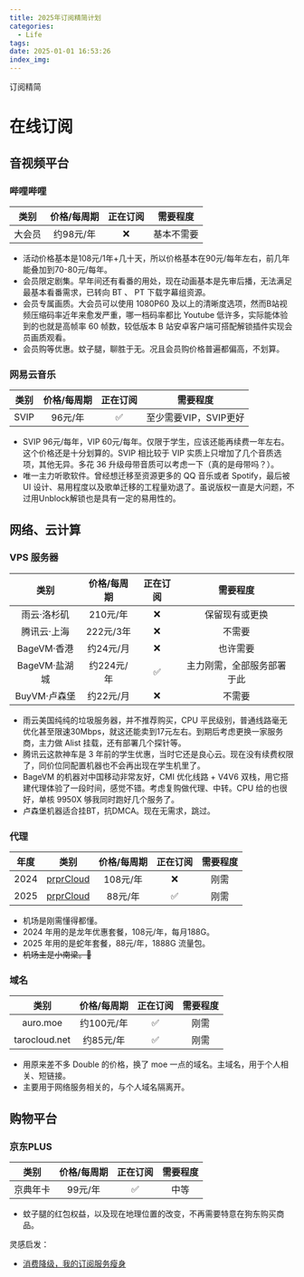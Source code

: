 ```yaml
---
title: 2025年订阅精简计划
categories:
  - Life
tags:
date: 2025-01-01 16:53:26
index_img:
---
```


订阅精简

<!-- MORE -->

# 在线订阅

## 音视频平台

### 哔哩哔哩

| 类别 | 价格/每周期 | 正在订阅 | 需要程度 |
| :-: | :-: | :-: | :-: |
| 大会员 | 约98元/年 | ❌ | 基本不需要 |

- 活动价格基本是108元/1年+几十天，所以价格基本在90元/每年左右，前几年能叠加到70-80元/每年。
- 会员限定剧集。早年间还有看番的用处，现在动画基本是先审后播，无法满足最基本看番需求，已转向 BT 、 PT 下载字幕组资源。
- 会员专属画质。大会员可以使用 1080P60 及以上的清晰度选项，然而B站视频压缩码率近年来愈发严重，哪一档码率都比 Youtube 低许多，实际能体验到的也就是高帧率 60 帧数，较低版本 B 站安卓客户端可搭配解锁插件实现会员画质观看。
- 会员购等优惠。蚊子腿，聊胜于无。况且会员购价格普遍都偏高，不划算。

### 网易云音乐

| 类别 | 价格/每周期 | 正在订阅 | 需要程度 |
| :-: | :-: | :-: | :-: |
| SVIP | 96元/年 | ✅ | 至少需要VIP，SVIP更好 |

- SVIP 96元/每年，VIP 60元/每年。仅限于学生，应该还能再续费一年左右。这个价格还是十分划算的。SVIP 相比较于 VIP 实质上只增加了几个音质选项，其他无异。多花 36 升级母带音质可以考虑一下（真的是母带吗？）。
- 唯一主力听歌软件。曾经想迁移至资源更多的 QQ 音乐或者 Spotify，最后被 UI 设计、易用程度以及歌单迁移的工程量劝退了。虽说版权一直是大问题，不过用Unblock解锁也是具有一定的易用性的。

## 网络、云计算

### VPS 服务器

| 类别 | 价格/每周期 | 正在订阅 | 需要程度 |
| :-: | :-: | :-: | :-: |
| 雨云·洛杉矶 | 210元/年 | ❌ | 保留现有或更换 |
| 腾讯云·上海 | 222元/3年 | ❌ | 不需要 |
| BageVM·香港 | 约24元/月 | ❌ | 也许需要 |
| BageVM·盐湖城| 约224元/年 | ✅ | 主力刚需，全部服务部署于此 |
| BuyVM·卢森堡 | 约22元/月 | ❌ | 不需要 |

- 雨云美国纯纯的垃圾服务器，并不推荐购买，CPU 平民级别，普通线路毫无优化甚至限速30Mbps，就这还能卖到17元左右。到期后考虑更换一家服务商，主力做 Alist 挂载，还有部署几个探针等。
- 腾讯云这款神车是 3 年前的学生优惠，当时它还是良心云。现在没有续费权限了，同价位同配置机器也不会再出现在学生机里了。
- BageVM 的机器对中国移动非常友好，CMI 优化线路 + V4V6 双栈，用它搭建代理体验了一段时间，感觉不错。考虑复购做代理、中转。CPU 给的也很好，单核 9950X 够我同时跑好几个服务了。
- 卢森堡机器适合挂BT，抗DMCA。现在无需求，跳过。

### 代理

| 年度 | 类别 | 价格/每周期 | 正在订阅 | 需要程度 |
| :-: | :-: | :-: | :-: | :-: |
| 2024 | [prprCloud](https://prpr.96110.cn.com/aff.php?aff=2227) | 108元/年 | ❌ | 刚需 |
| 2025 | [prprCloud](https://prpr.96110.cn.com/aff.php?aff=2227) | 88元/年 | ✅ | 刚需 |

- 机场是刚需懂得都懂。
- 2024 年用的是龙年优惠套餐，108元/年，每月188G。
- 2025 年用的是蛇年套餐，88元/年，1888G 流量包。
- ~~机场主是小南梁。🥰~~

### 域名

| 类别 | 价格/每周期 | 正在订阅 | 需要程度 |
| :-: | :-: | :-: | :-: |
| auro.moe | 约100元/年 | ✅ | 刚需 |
| tarocloud.net | 约85元/年 | ✅ | 刚需 |

- 用原来差不多 Double 的价格，换了 moe 一点的域名。主域名，用于个人相关、短链接。
- 主要用于网络服务相关的，与个人域名隔离开。

## 购物平台

### 京东PLUS

| 类别 | 价格/每周期 | 正在订阅 | 需要程度 |
| :-: | :-: | :-: | :-: |
| 京典年卡 | 99元/年 | ✅ | 中等 |

- 蚊子腿的红包权益，以及现在地理位置的改变，不再需要特意在狗东购买商品。

灵感启发：

- [消费降级，我的订阅服务瘦身](https://www.skywalkerai.com/posts/my-subscription-services/)
